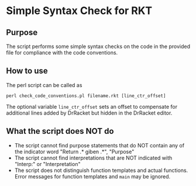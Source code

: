 # Simple Syntax Check for RKT

## Purpose

The script performs some simple syntax checks on the code in the provided file for compliance with the code conventions.

## How to use

The perl script can be called as

  ``perl check_code_conventions.pl filename.rkt [line_ctr_offset]``

The optional variable `line_ctr_offset` sets an offset to compensate for additional lines added by DrRacket but hidden in the DrRacket editor. 

## What the script does NOT do

* The script cannot find purpose statements that do NOT contain any of the indicator word "Return .\* giben .\*", "Purpose"
* The script cannot find interpretations that are NOT indicated with "Interp:" or "Interpretation"
* The script does not distinguish function templates and actual functions. Error messages for function templates and `main` may be ignored.
